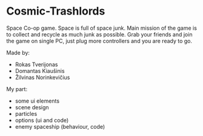 # Cosmic-Trashlords
Space Co-op game. Space is full of space junk. Main mission of the game is to collect and recycle as much junk as possible. Grab your friends and join the game on single PC, just plug more controllers and you are ready to go.

Made by:
- Rokas Tverijonas
- Domantas Kiaušinis
- Žilvinas Norinkevičius

My part:
- some ui elements
- scene design
- particles
- options (ui and code)
- enemy spaceship (behaviour, code)
